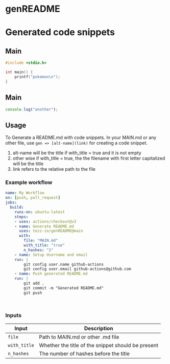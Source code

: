 # genREADME

# Generated code snippets
## Main
```c
#include <stdio.h>

int main() {
    printf("pokemon\n");
}
```
## Main
```ts
console.log("another");
```


## Usage

To Generate a README.md with code snippets. In your MAIN.md or any other file, use
`gen => [alt-name](link)`
for creating a code snippet.
1. alt-name will be the title if with_title = true and it is not empty
2. other wise if with_title = true, the the filename with first letter capitalized will be the title
3. link refers to the relative path to the file

### Example workflow

```yaml
name: My Workflow
on: [push, pull_request]
jobs:
  build:
    runs-on: ubuntu-latest
    steps:
    - uses: actions/checkout@v3
    - name: Generate README.md
      uses: tezz-io/genREADME@main
      with:
        file: "MAIN.md"
        with_title: "true"
        n_hashes: "2"
    - name: Setup Username and email
    run: |
        git config user.name github-actions
        git config user.email github-actions@github.com
    - name: Push generated README.md  
    run: |
        git add .
        git commit -m "Generated README.md"
        git push

        
```

### Inputs

| Input                                             | Description                                        |
|------------------------------------------------------|-----------------------------------------------|
| `file`  | Path to MAIN.md or other .md file    |
| `with_title`  | Whether the title of the snippet should be present    |
| `n_hashes`  | The number of hashes before the title    |
